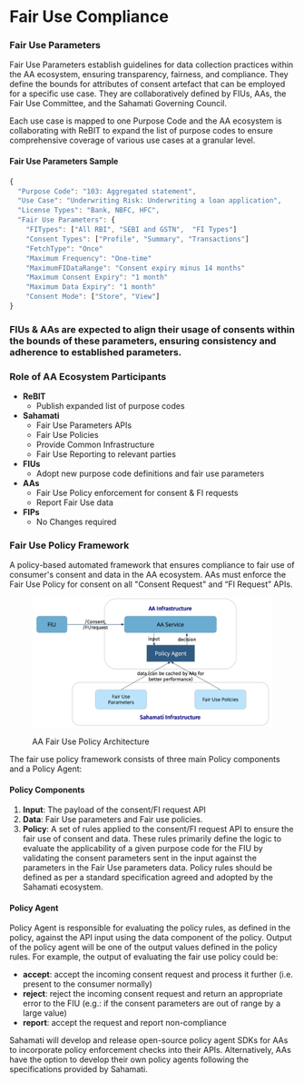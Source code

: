 # Fair Use Compliance

### Fair Use Parameters

Fair Use Parameters establish guidelines for data collection practices within the AA ecosystem, ensuring transparency, fairness, and compliance. They define the bounds for attributes of consent artefact that can be employed for a specific use case. They are collaboratively defined by FIUs, AAs, the Fair Use Committee, and the Sahamati Governing Council.

Each use case is mapped to one Purpose Code and the AA ecosystem is collaborating with ReBIT to expand the list of purpose codes to ensure comprehensive coverage of various use cases at a granular level.

#### Fair Use Parameters Sample

```javascript
{
  "Purpose Code": "103: Aggregated statement",
  "Use Case": "Underwriting Risk: Underwriting a loan application",
  "License Types": "Bank, NBFC, HFC",
  "Fair Use Parameters": {
    "FITypes": ["All RBI", "SEBI and GSTN",  "FI Types"]
    "Consent Types": ["Profile", "Summary", "Transactions"]
    "FetchType": "Once"
    "Maximum Frequency": "One-time"
    "MaximumFIDataRange": "Consent expiry minus 14 months"
    "Maximum Consent Expiry": "1 month"
    "Maximum Data Expiry": "1 month"
    "Consent Mode": ["Store", "View"]
}
```

### FIUs & AAs are expected to align their usage of consents within the bounds of these parameters, ensuring consistency and adherence to established parameters.

### Role of AA Ecosystem Participants

* **ReBIT**
  * Publish expanded list of purpose codes
* **Sahamati**
  * Fair Use Parameters APIs
  * Fair Use Policies
  * Provide Common Infrastructure
  * Fair Use Reporting to relevant parties
* **FIUs**
  * Adopt new purpose code definitions and fair use parameters
* **AAs**
  * Fair Use Policy enforcement for consent & FI requests
  * Report Fair Use data
* **FIPs**
  * No Changes required

### Fair Use Policy Framework

A policy-based automated framework that ensures compliance to fair use of consumer's consent and data in the AA ecosystem. AAs must enforce the Fair Use Policy for consent on all "Consent Request" and “FI Request” APIs.&#x20;

<figure><img src="../.gitbook/assets/fairuse-policy-framework.png" alt=""><figcaption><p>AA Fair Use Policy Architecture</p></figcaption></figure>

The fair use policy framework consists of three main Policy components and a Policy Agent:

#### Policy Components

1. **Input**: The payload of the consent/FI request API
2. **Data**: Fair Use parameters and Fair use policies.
3. **Policy**: A set of rules applied to the consent/FI request API to ensure the fair use of consent and data. These rules primarily define the logic to evaluate the applicability of a given purpose code for the FIU by validating the consent parameters sent in the input against the parameters in the Fair Use parameters data. Policy rules should be defined as per a standard specification agreed and adopted by the Sahamati ecosystem.

#### Policy Agent

Policy Agent is responsible for evaluating the policy rules, as defined in the policy, against the API input using the data component of the policy. Output of the policy agent will be one of the output values defined in the policy rules. For example, the output of evaluating the fair use policy could be:

* **accept**: accept the incoming consent request and process it further (i.e. present to the consumer normally)
* **reject**: reject the incoming consent request and return an appropriate error to the FIU (e.g.: if the consent parameters are out of range by a large value)
* **report**: accept the request and report non-compliance

Sahamati will develop and release open-source policy agent SDKs for AAs to incorporate policy enforcement checks into their APIs. Alternatively, AAs have the option to develop their own policy agents following the specifications provided by Sahamati.
